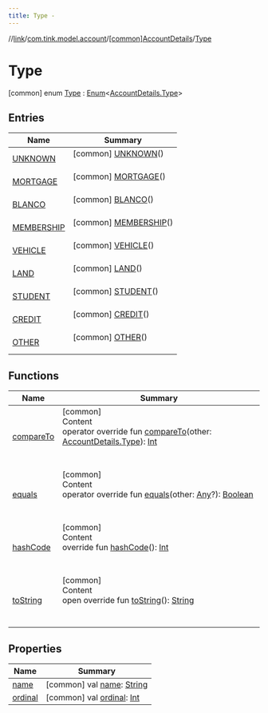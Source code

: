 ```yaml
---
title: Type -
---
```

//[link](../../../index.md)/[com.tink.model.account](../../index.md)/[[common]AccountDetails](../index.md)/[Type](index.md)



# Type  
 [common] enum [Type](index.md) : [Enum](https://kotlinlang.org/api/latest/jvm/stdlib/kotlin/-enum/index.html)<[AccountDetails.Type](index.md)>    


## Entries  
  
|  Name|  Summary| 
|---|---|
| <a name="com.tink.model.account/AccountDetails.Type.UNKNOWN///PointingToDeclaration/"></a>[UNKNOWN](-u-n-k-n-o-w-n/index.md)| <a name="com.tink.model.account/AccountDetails.Type.UNKNOWN///PointingToDeclaration/"></a> [common] [UNKNOWN](-u-n-k-n-o-w-n/index.md)()  <br>   <br>
| <a name="com.tink.model.account/AccountDetails.Type.MORTGAGE///PointingToDeclaration/"></a>[MORTGAGE](-m-o-r-t-g-a-g-e/index.md)| <a name="com.tink.model.account/AccountDetails.Type.MORTGAGE///PointingToDeclaration/"></a> [common] [MORTGAGE](-m-o-r-t-g-a-g-e/index.md)()  <br>   <br>
| <a name="com.tink.model.account/AccountDetails.Type.BLANCO///PointingToDeclaration/"></a>[BLANCO](-b-l-a-n-c-o/index.md)| <a name="com.tink.model.account/AccountDetails.Type.BLANCO///PointingToDeclaration/"></a> [common] [BLANCO](-b-l-a-n-c-o/index.md)()  <br>   <br>
| <a name="com.tink.model.account/AccountDetails.Type.MEMBERSHIP///PointingToDeclaration/"></a>[MEMBERSHIP](-m-e-m-b-e-r-s-h-i-p/index.md)| <a name="com.tink.model.account/AccountDetails.Type.MEMBERSHIP///PointingToDeclaration/"></a> [common] [MEMBERSHIP](-m-e-m-b-e-r-s-h-i-p/index.md)()  <br>   <br>
| <a name="com.tink.model.account/AccountDetails.Type.VEHICLE///PointingToDeclaration/"></a>[VEHICLE](-v-e-h-i-c-l-e/index.md)| <a name="com.tink.model.account/AccountDetails.Type.VEHICLE///PointingToDeclaration/"></a> [common] [VEHICLE](-v-e-h-i-c-l-e/index.md)()  <br>   <br>
| <a name="com.tink.model.account/AccountDetails.Type.LAND///PointingToDeclaration/"></a>[LAND](-l-a-n-d/index.md)| <a name="com.tink.model.account/AccountDetails.Type.LAND///PointingToDeclaration/"></a> [common] [LAND](-l-a-n-d/index.md)()  <br>   <br>
| <a name="com.tink.model.account/AccountDetails.Type.STUDENT///PointingToDeclaration/"></a>[STUDENT](-s-t-u-d-e-n-t/index.md)| <a name="com.tink.model.account/AccountDetails.Type.STUDENT///PointingToDeclaration/"></a> [common] [STUDENT](-s-t-u-d-e-n-t/index.md)()  <br>   <br>
| <a name="com.tink.model.account/AccountDetails.Type.CREDIT///PointingToDeclaration/"></a>[CREDIT](-c-r-e-d-i-t/index.md)| <a name="com.tink.model.account/AccountDetails.Type.CREDIT///PointingToDeclaration/"></a> [common] [CREDIT](-c-r-e-d-i-t/index.md)()  <br>   <br>
| <a name="com.tink.model.account/AccountDetails.Type.OTHER///PointingToDeclaration/"></a>[OTHER](-o-t-h-e-r/index.md)| <a name="com.tink.model.account/AccountDetails.Type.OTHER///PointingToDeclaration/"></a> [common] [OTHER](-o-t-h-e-r/index.md)()  <br>   <br>


## Functions  
  
|  Name|  Summary| 
|---|---|
| <a name="kotlin/Enum/compareTo/#com.tink.model.account.AccountDetails.Type/PointingToDeclaration/"></a>[compareTo](-o-t-h-e-r/index.md#%5Bkotlin%2FEnum%2FcompareTo%2F%23com.tink.model.account.AccountDetails.Type%2FPointingToDeclaration%2F%5D%2FFunctions%2F1647702525)| <a name="kotlin/Enum/compareTo/#com.tink.model.account.AccountDetails.Type/PointingToDeclaration/"></a>[common]  <br>Content  <br>operator override fun [compareTo](-o-t-h-e-r/index.md#%5Bkotlin%2FEnum%2FcompareTo%2F%23com.tink.model.account.AccountDetails.Type%2FPointingToDeclaration%2F%5D%2FFunctions%2F1647702525)(other: [AccountDetails.Type](index.md)): [Int](https://kotlinlang.org/api/latest/jvm/stdlib/kotlin/-int/index.html)  <br><br><br>
| <a name="kotlin/Enum/equals/#kotlin.Any?/PointingToDeclaration/"></a>[equals](../../../com.tink.model.transfer/[common]-signable-operation/-type/-u-n-k-n-o-w-n/index.md#%5Bkotlin%2FEnum%2Fequals%2F%23kotlin.Any%3F%2FPointingToDeclaration%2F%5D%2FFunctions%2F1647702525)| <a name="kotlin/Enum/equals/#kotlin.Any?/PointingToDeclaration/"></a>[common]  <br>Content  <br>operator override fun [equals](../../../com.tink.model.transfer/[common]-signable-operation/-type/-u-n-k-n-o-w-n/index.md#%5Bkotlin%2FEnum%2Fequals%2F%23kotlin.Any%3F%2FPointingToDeclaration%2F%5D%2FFunctions%2F1647702525)(other: [Any](https://kotlinlang.org/api/latest/jvm/stdlib/kotlin/-any/index.html)?): [Boolean](https://kotlinlang.org/api/latest/jvm/stdlib/kotlin/-boolean/index.html)  <br><br><br>
| <a name="kotlin/Enum/hashCode/#/PointingToDeclaration/"></a>[hashCode](../../../com.tink.model.transfer/[common]-signable-operation/-type/-u-n-k-n-o-w-n/index.md#%5Bkotlin%2FEnum%2FhashCode%2F%23%2FPointingToDeclaration%2F%5D%2FFunctions%2F1647702525)| <a name="kotlin/Enum/hashCode/#/PointingToDeclaration/"></a>[common]  <br>Content  <br>override fun [hashCode](../../../com.tink.model.transfer/[common]-signable-operation/-type/-u-n-k-n-o-w-n/index.md#%5Bkotlin%2FEnum%2FhashCode%2F%23%2FPointingToDeclaration%2F%5D%2FFunctions%2F1647702525)(): [Int](https://kotlinlang.org/api/latest/jvm/stdlib/kotlin/-int/index.html)  <br><br><br>
| <a name="kotlin/Enum/toString/#/PointingToDeclaration/"></a>[toString](../../../com.tink.model.transfer/[common]-signable-operation/-type/-u-n-k-n-o-w-n/index.md#%5Bkotlin%2FEnum%2FtoString%2F%23%2FPointingToDeclaration%2F%5D%2FFunctions%2F1647702525)| <a name="kotlin/Enum/toString/#/PointingToDeclaration/"></a>[common]  <br>Content  <br>open override fun [toString](../../../com.tink.model.transfer/[common]-signable-operation/-type/-u-n-k-n-o-w-n/index.md#%5Bkotlin%2FEnum%2FtoString%2F%23%2FPointingToDeclaration%2F%5D%2FFunctions%2F1647702525)(): [String](https://kotlinlang.org/api/latest/jvm/stdlib/kotlin/-string/index.html)  <br><br><br>


## Properties  
  
|  Name|  Summary| 
|---|---|
| <a name="com.tink.model.account/AccountDetails.Type/name/#/PointingToDeclaration/"></a>[name](index.md#%5Bcom.tink.model.account%2FAccountDetails.Type%2Fname%2F%23%2FPointingToDeclaration%2F%5D%2FProperties%2F1647702525)| <a name="com.tink.model.account/AccountDetails.Type/name/#/PointingToDeclaration/"></a> [common] val [name](index.md#%5Bcom.tink.model.account%2FAccountDetails.Type%2Fname%2F%23%2FPointingToDeclaration%2F%5D%2FProperties%2F1647702525): [String](https://kotlinlang.org/api/latest/jvm/stdlib/kotlin/-string/index.html)   <br>
| <a name="com.tink.model.account/AccountDetails.Type/ordinal/#/PointingToDeclaration/"></a>[ordinal](index.md#%5Bcom.tink.model.account%2FAccountDetails.Type%2Fordinal%2F%23%2FPointingToDeclaration%2F%5D%2FProperties%2F1647702525)| <a name="com.tink.model.account/AccountDetails.Type/ordinal/#/PointingToDeclaration/"></a> [common] val [ordinal](index.md#%5Bcom.tink.model.account%2FAccountDetails.Type%2Fordinal%2F%23%2FPointingToDeclaration%2F%5D%2FProperties%2F1647702525): [Int](https://kotlinlang.org/api/latest/jvm/stdlib/kotlin/-int/index.html)   <br>

